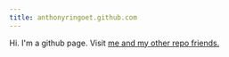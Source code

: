 ```yaml
---
title: anthonyringoet.github.com
---
```


Hi. I'm a github page.
Visit <a href="http://github.com/anthonyringoet">me and my other repo friends.</a>

